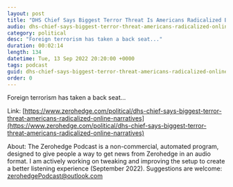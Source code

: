 ```yaml
---
layout: post
title: "DHS Chief Says Biggest Terror Threat Is Americans Radicalized By &quot;Online Narratives&quot;"
audio: dhs-chief-says-biggest-terror-threat-americans-radicalized-online-narratives-0
category: political
desc: "Foreign terrorism has taken a back seat..."
duration: 00:02:14
length: 134
datetime: Tue, 13 Sep 2022 20:20:00 +0000
tags: podcast
guid: dhs-chief-says-biggest-terror-threat-americans-radicalized-online-narratives-0
order: 0
---
```

Foreign terrorism has taken a back seat...

Link: [https://www.zerohedge.com/political/dhs-chief-says-biggest-terror-threat-americans-radicalized-online-narratives](https://www.zerohedge.com/political/dhs-chief-says-biggest-terror-threat-americans-radicalized-online-narratives)

About: The Zerohedge Podcast is a non-commercial, automated program, designed to give people a way to get news from Zerohedge in an audio format.  I am actively working on tweaking and improving the setup to create a better listening experience (September 2022).  Suggestions are welcome: [zerohedgePodcast@outlook.com](mailto:zerohedgePodcast@outlook.com)